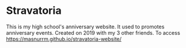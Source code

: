 # Stravatoria

This is my high school's anniversary website. It used to promotes anniversary events. Created on 2019 with my 3 other friends.
To access https://masnurrm.github.io/stravatoria-website/
